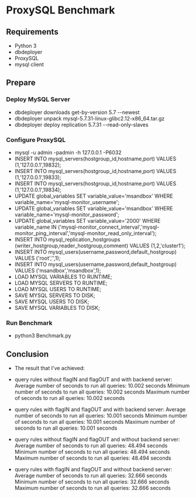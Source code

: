 # ProxySQL Benchmark

## Requirements
* Python 3
* dbdeployer
* ProxySQL
* mysql client
  
## Prepare

### Deploy MySQL Server

* dbdeployer downloads get-by-version 5.7 --newest
* dbdeployer unpack mysql-5.7.31-linux-glibc2.12-x86_64.tar.gz
* dbdeployer deploy replication 5.7.31 --read-only-slaves
  
### Configure ProxySQL

* mysql -u admin -padmin -h 127.0.0.1 -P6032
* INSERT INTO mysql_servers(hostgroup_id,hostname,port) VALUES (1,'127.0.0.1',19832);
* INSERT INTO mysql_servers(hostgroup_id,hostname,port) VALUES (1,'127.0.0.1',19833);
* INSERT INTO mysql_servers(hostgroup_id,hostname,port) VALUES (1,'127.0.0.1',19834);
* UPDATE global_variables SET variable_value='msandbox' WHERE variable_name='mysql-monitor_username';
* UPDATE global_variables SET variable_value='msandbox' WHERE variable_name='mysql-monitor_password';
* UPDATE global_variables SET variable_value='2000' WHERE variable_name IN ('mysql-monitor_connect_interval','mysql-monitor_ping_interval','mysql-monitor_read_only_interval');
* INSERT INTO mysql_replication_hostgroups (writer_hostgroup,reader_hostgroup,comment) VALUES (1,2,'cluster1');
* INSERT INTO mysql_users(username,password,default_hostgroup) VALUES ('root','',1);
* INSERT INTO mysql_users(username,password,default_hostgroup) VALUES ('msandbox','msandbox',1);
* LOAD MYSQL VARIABLES TO RUNTIME;
* LOAD MYSQL SERVERS TO RUNTIME;
* LOAD MYSQL USERS TO RUNTIME;
* SAVE MYSQL SERVERS TO DISK;
* SAVE MYSQL USERS TO DISK;
* SAVE MYSQL VARIABLES TO DISK;

### Run Benchmark

* python3 Benchmark.py

## Conclusion

* The result that I've achieved:

* query rules without flagIN and flagOUT and with backend server:
Average number of seconds to run all queries: 10.002 seconds
Minimum number of seconds to run all queries: 10.002 seconds
Maximum number of seconds to run all queries: 10.002 seconds

* query rules with flagIN and flagOUT and with backend server:
Average number of seconds to run all queries: 10.001 seconds
Minimum number of seconds to run all queries: 10.001 seconds
Maximum number of seconds to run all queries: 10.001 seconds

* query rules without flagIN and flagOUT and without backend server: 
Average number of seconds to run all queries: 48.494 seconds
Minimum number of seconds to run all queries: 48.494 seconds
Maximum number of seconds to run all queries: 48.494 seconds

* query rules with flagIN and flagOUT and without backend server: 
Average number of seconds to run all queries: 32.666 seconds
Minimum number of seconds to run all queries: 32.666 seconds
Maximum number of seconds to run all queries: 32.666 seconds
